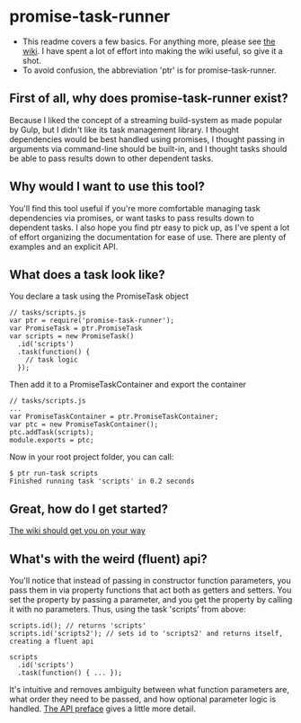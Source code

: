 # promise-task-runner

 - This readme covers a few basics.  For anything more, please see [the wiki](https://github.com/olsonpm/promise-task-runner/wiki).  I have spent a lot of effort into making the wiki useful, so give it a shot.
 - To avoid confusion, the abbreviation 'ptr' is for promise-task-runner.

## First of all, why does promise-task-runner exist?
Because I liked the concept of a streaming build-system as made popular by Gulp, but I didn't like its task management library.  I thought dependencies would be best handled using promises, I thought passing in arguments via command-line should be built-in, and I thought tasks should be able to pass results down to other dependent tasks.

## Why would I want to use this tool?
You'll find this tool useful if you're more comfortable managing task dependencies via promises, or want tasks to pass results down to dependent tasks.  I also hope you find ptr easy to pick up, as I've spent a lot of effort organizing the documentation for ease of use.  There are plenty of examples and an explicit API.

## What does a task look like?
You declare a task using the PromiseTask object
```
// tasks/scripts.js
var ptr = require('promise-task-runner');
var PromiseTask = ptr.PromiseTask
var scripts = new PromiseTask()
  .id('scripts')
  .task(function() {
    // task logic
  });
```
Then add it to a PromiseTaskContainer and export the container
```
// tasks/scripts.js
...
var PromiseTaskContainer = ptr.PromiseTaskContainer;
var ptc = new PromiseTaskContainer();
ptc.addTask(scripts);
module.exports = ptc;
```
Now in your root project folder, you can call:
```
$ ptr run-task scripts
Finished running task 'scripts' in 0.2 seconds
```

## Great, how do I get started?
[The wiki should get you on your way](https://github.com/olsonpm/promise-task-runner/wiki/Getting-Started)

## What's with the weird (fluent) api?
You'll notice that instead of passing in constructor function parameters, you pass them in via property functions that act both as getters and setters.  You set the property by passing a parameter, and you get the property by calling it with no parameters.  Thus, using the task 'scripts' from above:
```
scripts.id(); // returns 'scripts'
scripts.id('scripts2'); // sets id to 'scripts2' and returns itself, creating a fluent api

scripts
  .id('scripts')
  .task(function() { ... });
```
It's intuitive and removes ambiguity between what function parameters are, what order they need to be passed, and how optional parameter logic is handled.  [The API preface](https://github.com/olsonpm/promise-task-runner/wiki/API#preface) gives a little more detail.
